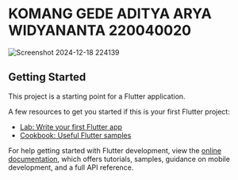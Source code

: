 #  KOMANG GEDE ADITYA ARYA WIDYANANTA 220040020

![Screenshot 2024-12-18 224139](https://github.com/user-attachments/assets/14ce2c1a-a8a9-440d-8946-0f0335a3b6c8)


## Getting Started

This project is a starting point for a Flutter application.

A few resources to get you started if this is your first Flutter project:

- [Lab: Write your first Flutter app](https://docs.flutter.dev/get-started/codelab)
- [Cookbook: Useful Flutter samples](https://docs.flutter.dev/cookbook)

For help getting started with Flutter development, view the
[online documentation](https://docs.flutter.dev/), which offers tutorials,
samples, guidance on mobile development, and a full API reference.
